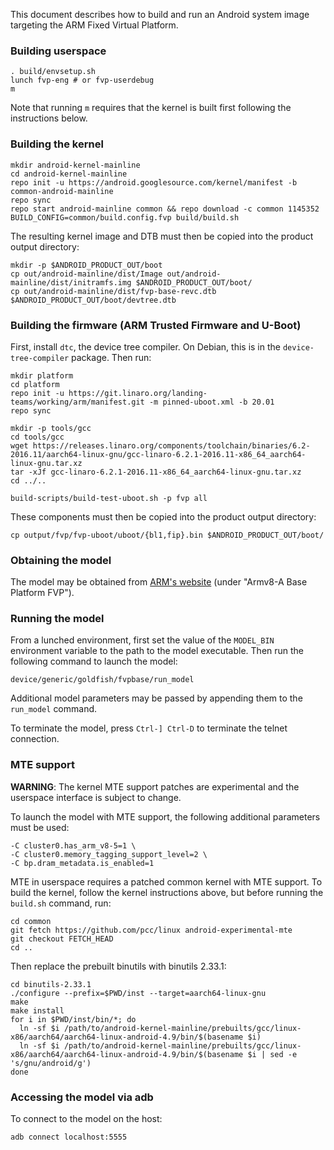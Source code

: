 This document describes how to build and run an Android system image targeting
the ARM Fixed Virtual Platform.

### Building userspace

```
. build/envsetup.sh
lunch fvp-eng # or fvp-userdebug
m
```

Note that running ``m`` requires that the kernel is built first following
the instructions below.

### Building the kernel

```
mkdir android-kernel-mainline
cd android-kernel-mainline
repo init -u https://android.googlesource.com/kernel/manifest -b common-android-mainline
repo sync
repo start android-mainline common && repo download -c common 1145352
BUILD_CONFIG=common/build.config.fvp build/build.sh
```

The resulting kernel image and DTB must then be copied into the product output directory:

```
mkdir -p $ANDROID_PRODUCT_OUT/boot
cp out/android-mainline/dist/Image out/android-mainline/dist/initramfs.img $ANDROID_PRODUCT_OUT/boot/
cp out/android-mainline/dist/fvp-base-revc.dtb $ANDROID_PRODUCT_OUT/boot/devtree.dtb
```

### Building the firmware (ARM Trusted Firmware and U-Boot)

First, install ``dtc``, the device tree compiler. On Debian, this is in the
``device-tree-compiler`` package. Then run:
```
mkdir platform
cd platform
repo init -u https://git.linaro.org/landing-teams/working/arm/manifest.git -m pinned-uboot.xml -b 20.01
repo sync

mkdir -p tools/gcc
cd tools/gcc
wget https://releases.linaro.org/components/toolchain/binaries/6.2-2016.11/aarch64-linux-gnu/gcc-linaro-6.2.1-2016.11-x86_64_aarch64-linux-gnu.tar.xz
tar -xJf gcc-linaro-6.2.1-2016.11-x86_64_aarch64-linux-gnu.tar.xz
cd ../..

build-scripts/build-test-uboot.sh -p fvp all
```

These components must then be copied into the product output directory:

```
cp output/fvp/fvp-uboot/uboot/{bl1,fip}.bin $ANDROID_PRODUCT_OUT/boot/
```

### Obtaining the model

The model may be obtained from [ARM's
website](https://developer.arm.com/tools-and-software/simulation-models/fixed-virtual-platforms)
(under "Armv8-A Base Platform FVP").

### Running the model

From a lunched environment, first set the value of the ``MODEL_BIN``
environment variable to the path to the model executable. Then run the
following command to launch the model:
```
device/generic/goldfish/fvpbase/run_model
```
Additional model parameters may be passed by appending them to the
``run_model`` command.

To terminate the model, press ``Ctrl-] Ctrl-D`` to terminate the telnet
connection.

### MTE support

**WARNING**: The kernel MTE support patches are experimental and the userspace
interface is subject to change.

To launch the model with MTE support, the following additional parameters
must be used:
```
-C cluster0.has_arm_v8-5=1 \
-C cluster0.memory_tagging_support_level=2 \
-C bp.dram_metadata.is_enabled=1
```
MTE in userspace requires a patched common kernel with MTE support. To build
the kernel, follow the kernel instructions above, but before running the
``build.sh`` command, run:
```
cd common
git fetch https://github.com/pcc/linux android-experimental-mte
git checkout FETCH_HEAD
cd ..
```
Then replace the prebuilt binutils with binutils 2.33.1:
```
cd binutils-2.33.1
./configure --prefix=$PWD/inst --target=aarch64-linux-gnu
make
make install
for i in $PWD/inst/bin/*; do
  ln -sf $i /path/to/android-kernel-mainline/prebuilts/gcc/linux-x86/aarch64/aarch64-linux-android-4.9/bin/$(basename $i)
  ln -sf $i /path/to/android-kernel-mainline/prebuilts/gcc/linux-x86/aarch64/aarch64-linux-android-4.9/bin/$(basename $i | sed -e 's/gnu/android/g')
done
```

### Accessing the model via adb

To connect to the model on the host:
```
adb connect localhost:5555
```
